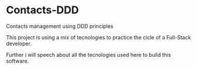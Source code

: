 # Contacts-DDD
Contacts management using DDD principles

This project is using a mix of tecnologies to practice the cicle of a Full-Stack developer.

Further i will speech about all the tecnologies used here to build this software.
